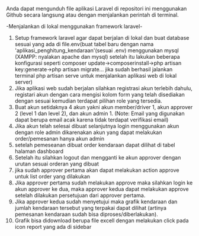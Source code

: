 Anda dapat mengunduh file aplikasi Laravel di repositori ini menggunakan Github secara langsung atau dengan menjalankan perintah di terminal.

-Menjalankan di lokal menggunakan framework laravel-

1. Setup framework laravel agar dapat berjalan di lokal dan buat database sesuai yang ada di file.env(buat tabel baru dengan nama 'aplikasi_penghitung_kendaraan'(sesuai .env) menggunakan mysql (XAMPP: nyalakan apache dan mysql) setelah itu lakukan beberapa konfigurasi seperti composer update->composerinstall->php artisan key:generate->php artisan migrate... jika sudah berhasil jalankan terminal php artisan serve untuk menjalankan aplikasi web di lokal server)
2. Jika aplikasi web sudah berjalan silahkan registrasi akun terlebih dahulu, registari akun dengan cara mengisi kolom form yang telah disediakan dengan sesuai kemudian terdapat pilihan role yang tersedia.
3. Buat akun setidaknya 4 akun yakni akun member/driver 1, akun approver 2 (level 1 dan level 2), dan akun admin 1. (Note: Email yang digunakan dapat berupa email acak karena tidak terdapat verifikasi email)
4. Jika akun telah selesai dibuat selanjutnya login menggunakan akun dengan role admin dikarenakan akun yang dapat melakukan order/pemesanan hanya akun admin
5. setelah pemeseanan dibuat order kendaraan dapat dilihat di tabel halaman dashboard
6. Setelah itu silahkan logout dan mengganti ke akun approver dengan urutan sesuai orderan yang dibuat
7. jika sudah approver pertama akan dapat melakukan action approve untuk list order yang dilakukan
8. Jika approver pertama sudah melakukan approve maka silahkan login ke akun approver ke dua, maka approver kedua dapat melakukan approve setelah dilakukan persetujuan dari approver pertama.
9. Jika approver kedua sudah menyetujui maka grafik kendaraan dan jumlah kendaraan tersebut yang terpakai dapat dilihat (artinya pemesanan kendaraan sudah bisa diproses/diberlakukan).
10. Grafik bisa didownload berupa file excell dengan melakukan click pada icon report yang ada di sidebar

```

```
